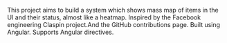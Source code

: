 This project aims to build a system which shows mass map of items in the UI and their status, almost like a heatmap.
Inspired by the Facebook engineering Claspin project.And the GitHub contributions page.
Built using Angular. Supports Angular directives.
